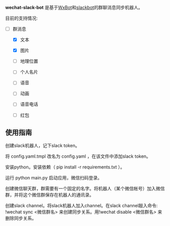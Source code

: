 
**wechat-slack-bot** 是基于[WxBot](https://github.com/liuwons/wxBot)和[slackbot](https://github.com/lins05/slackbot)的群聊消息同步机器人。

目前的支持情况:

- [ ] 群消息
  - [x] 文本
  - [x] 图片
  - [ ] 地理位置
  - [ ] 个人名片
  - [ ] 语音
  - [ ] 动画
  - [ ] 语音电话
  - [ ] 红包



## 使用指南

创建slack机器人，记下slack token。

将 config.yaml.tmpl 改名为 config.yaml ，在该文件中添加slack token。

安装python。安装依赖（ pip install -r requirements.txt ）。

运行 python main.py 启动应用，微信扫码登录。

创建微信聊天群，群需要有一个固定的名字。将机器人（某个微信帐号）加入微信群，并将这个微信群保存在机器人的通讯录。

创建slack channel。将slack机器人加入channel。在slack channel敲入命令: !wechat sync <微信群名> 来创建同步关系。用!wechat disable <微信群名> 来删除同步关系。

